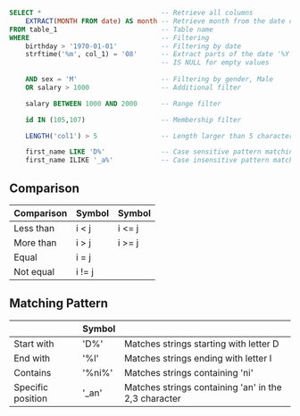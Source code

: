 ```sql
SELECT *                              -- Retrieve all columns
	EXTRACT(MONTH FROM date) AS month -- Retrieve month from the date col
FROM table_1                          -- Table name
WHERE                                 -- Filtering
	birthday > '1970-01-01'           -- Filtering by date
	strftime('%m', col_1) = '08'      -- Extract parts of the date '%Y','%m','%d'
	                                  -- IS NULL for empty values
	
	AND sex = 'M'                     -- Filtering by gender, Male
	OR salary > 1000                  -- Additional filter

	salary BETWEEN 1000 AND 2000      -- Range filter

	id IN (105,107)                   -- Membership filter

	LENGTH('col1') > 5                -- Length larger than 5 characters

	first_name LIKE 'D%'              -- Case sensitive pattern matching
	first_name ILIKE '_a%'            -- Case insensitive pattern matching
```

## Comparison
| Comparison | Symbol | Symbol |
| ---------- | ------ | ------ |
| Less than  | i < j  | i <= j |
| More than  | i > j  | i >= j |
| Equal      | i = j  |        |
| Not equal  | i != j |        |
## Matching Pattern
|                   | Symbol |                                                      |
| ----------------- | ------ | ---------------------------------------------------- |
| Start with        | 'D%'   | Matches strings starting with letter D               |
| End with          | '%l'   | Matches strings ending with letter l                 |
| Contains          | '%ni%' | Matches strings containing 'ni'                      |
| Specific position | '_an'  | Matches strings containing 'an' in the 2,3 character |
